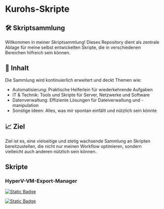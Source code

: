 
# Kurohs-Skripte

## 🛠️ Skriptsammlung

Willkommen in meiner Skriptsammlung! Dieses Repository dient als zentrale Ablage für meine selbst entwickelten Skripte, die in verschiedenen Bereichen hilfreich sein können.

## 🌟 Inhalt

Die Sammlung wird kontinuierlich erweitert und deckt Themen wie:

- Automatisierung: Praktische Helferlein für wiederkehrende Aufgaben
- IT & Technik: Tools und Skripte für Server, Netzwerke und Software
- Datenverwaltung: Effiziente Lösungen für Dateiverwaltung und -manipulation
- Sonstige Ideen: Alles, was mir spontan einfällt und nützlich sein könnte

## 📈 Ziel

Ziel ist es, eine vielseitige und stetig wachsende Sammlung an Skripten bereitzustellen, die nicht nur meinen Workflow optimieren, sondern vielleicht auch anderen nützlich sein können.
## Skripte
### HyperV-VM-Export-Manager

<a href="https://github.com/KurohKusanagi/Kurohs-Skripte/releases/download/v1.0.0/HyperV-VM-Export-Manager.ps1"><img alt="Static Badge" src="https://img.shields.io/badge/Link-Download-yellow"></a>

<a href="https://github.com/KurohKusanagi/Kurohs-Skripte/edit/main/README_HyperV-VM-Export-Manager.md"><img alt="Static Badge" src="https://img.shields.io/badge/Link-README-blue"></a>


